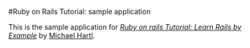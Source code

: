 #Ruby on Rails Tutorial: sample application

This is the sample application for [*Ruby on rails Tutorial: Learn Rails by Example*](http://railstutorial.org/) by [Michael Hartl](http://michaelhartle.com/).